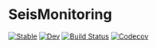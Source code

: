 # SeisMonitoring

[![Stable](https://img.shields.io/badge/docs-stable-blue.svg)](https://kura-okubo.github.io/SeisMonitoring.jl/stable)
[![Dev](https://img.shields.io/badge/docs-dev-blue.svg)](https://kura-okubo.github.io/SeisMonitoring.jl/dev)
[![Build Status](https://travis-ci.com/kura-okubo/SeisMonitoring.jl.svg?branch=master)](https://travis-ci.com/kura-okubo/SeisMonitoring.jl)
[![Codecov](https://codecov.io/gh/kura-okubo/SeisMonitoring.jl/branch/master/graph/badge.svg)](https://codecov.io/gh/kura-okubo/SeisMonitoring.jl)
